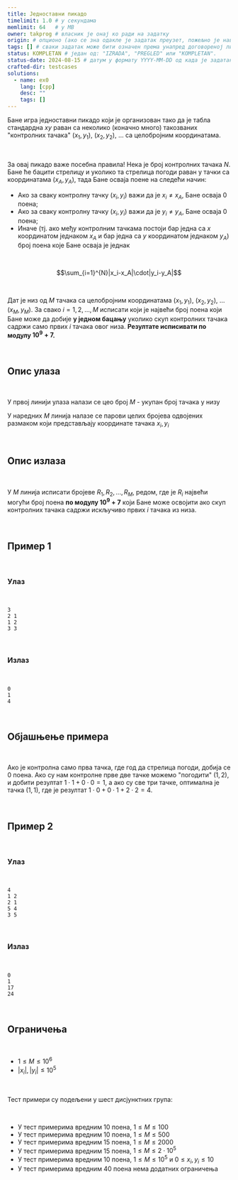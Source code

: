 ```yaml
---
title: Једноставни пикадо
timelimit: 1.0 # у секундама
memlimit: 64   # y MB
owner: takprog # власник је онај ко ради на задатку
origin: # опционо (ако се зна одакле је задатак преузет, пожељно је навести извор)
tags: [] # сваки задатак може бити означен према унапред договореној листи ознака
status: KOMPLETAN # један од: "IZRADA", "PREGLED" или "KOMPLETAN".
status-date: 2024-08-15 # датум у формату YYYY-MM-DD од када је задатак у наведеном статусу
crafted-dir: testcases
solutions:
  - name: ex0
    lang: [cpp]
    desc: ""
    tags: []
---
```


Бане игра једноставни пикадо који је организован тако да је табла стандардна $xy$ раван са неколико (коначно много) такозваних "контролних тачака" $(x_1, y_1)$, $(x_2, y_2)$, $\ldots$ са целобројним координатама.

<br>

За овај пикадо важе посебна правила! Нека је број контролних тачака $N$. Бане ће бацити стрелицу и уколико та стрелица погоди раван у тачки са координатама $(x_A, y_A)$, тада Бане осваја поенe на следећи начин:
- Ако за сваку контролну тачку $(x_i, y_i)$ важи да је $x_i \neq x_A$, Бане осваја 0 поена;
- Ако за сваку контролну тачку $(x_i, y_i)$ важи да је $y_i \neq y_A$, Бане осваја 0 поена; 
- Иначе (тј. ако међу контролним тачкама постоји бар једна са $x$ координатом једнаком $x_A$ и бар једна са $y$ координатом једнаком $y_A$) број поена које Бане осваја је једнак 

<br>

$$\sum_{i=1}^{N}|x_i-x_A|\cdot|y_i-y_A|$$

<br>

Дат је низ од $M$ тачака са целобројним координатама $(x_1, y_1)$, $(x_2, y_2)$, $\ldots$ $(x_M, y_M)$. За свако $i = 1,2, \ldots, M$ исписати који је највећи број поена који Бане може да добије **у једном бацању** уколико скуп контролних тачака садржи само првих $i$ тачака овог низа. **Резултате исписивати по модулу $10^9 + 7$.**

<br>

## Опис улаза

<br>

У првој линији улаза налази се цео број $M$ - укупан број тачака у низу

У наредних $M$ линија налазе се парови целих бројева одвојених размаком који представљају координате тачака $x_i, y_i$

<br>

## Опис излаза

<br>

У $M$ линија исписати бројеве $R_1, R_2, ..., R_M$, редом, где је $R_i$ највећи могући број поена **по модулу $10^9 + 7$** који Бане може освојити ако скуп контролних тачака садржи искључиво првих $i$ тачака из низа. 

<br>

## Пример 1

<br>

### Улаз

<br>

```
3
2 1
1 2
3 3
```

<br>


### Излаз

<br>

```
0
1
4
```

<br>

## Објашњење примера

<br>

Ако је контролна само прва тачка, где год да стрелица погоди, добија се $0$ поена. Ако су нам контролне прве две тачке можемо "погодити" $(1, 2)$, и добити резултат $1\cdot1+0\cdot0=1$, а ако су све три тачке, оптимална је тачка $(1, 1)$, где је резултат $1\cdot 0+0\cdot 1+2\cdot 2=4$.

<br>

## Пример 2

<br>

### Улаз

<br>

```
4
1 2
2 1
5 4
3 5
```

<br>

### Излаз

<br>

```
0
1
17
24
```

<br>

## Ограничења

<br>

- $1 \leq M \leq 10^6$
- $|x_i|, |y_i| \leq 10^5$
  
<br>

Тест примери су подељени у шест дисјунктних група:

<br>

- У тест примерима вредним 10 поена, $1 \leq M \leq 100$
- У тест примерима вредним 10 поена, $1 \leq M \leq 500$
- У тест примерима вредним 15 поена, $1 \leq M \leq 2000$
- У тест примерима вредним 15 поена, $1 \leq M \leq 2\cdot 10^5$
- У тест примерима вредним 10 поена, $1 \leq M \leq 10^5$ и $0 \leq x_i, y_i \leq 10$
- У тест примерима вредним 40 поена нема додатних ограничења

